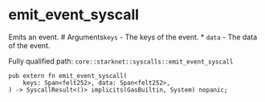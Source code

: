 # emit_event_syscall

Emits an event.  # Arguments`keys` - The keys of the event. * `data` - The data of the event.

Fully qualified path: `core::starknet::syscalls::emit_event_syscall`

<pre><code class="language-rust">pub extern fn emit_event_syscall(
    keys: Span&lt;felt252&gt;, data: Span&lt;felt252&gt;,
) -&gt; SyscallResult&lt;()&gt; implicits(GasBuiltin, System) nopanic;</code></pre>


